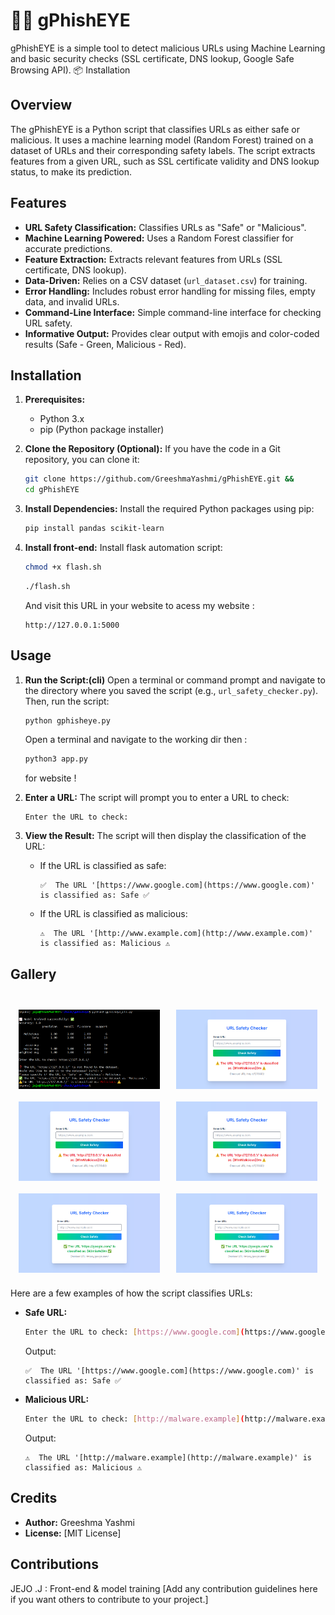 # 🕵️‍♂️ gPhishEYE

gPhishEYE is a simple tool to detect malicious URLs using Machine Learning and basic security checks (SSL certificate, DNS lookup, Google Safe Browsing API).
📦 Installation

## Overview

The gPhishEYE is a Python script that classifies URLs as either safe or malicious. It uses a machine learning model (Random Forest) trained on a dataset of URLs and their corresponding safety labels.  The script extracts features from a given URL, such as SSL certificate validity and DNS lookup status, to make its prediction.

## Features

* **URL Safety Classification:** Classifies URLs as "Safe" or "Malicious".
* **Machine Learning Powered:** Uses a Random Forest classifier for accurate predictions.
* **Feature Extraction:** Extracts relevant features from URLs (SSL certificate, DNS lookup).
* **Data-Driven:** Relies on a CSV dataset (`url_dataset.csv`) for training.
* **Error Handling:** Includes robust error handling for missing files, empty data, and invalid URLs.
* **Command-Line Interface:** Simple command-line interface for checking URL safety.
* **Informative Output:** Provides clear output with emojis and color-coded results (Safe - Green, Malicious - Red).

## Installation

1.  **Prerequisites:**
    * Python 3.x
    * pip (Python package installer)

2.  **Clone the Repository (Optional):**
    If you have the code in a Git repository, you can clone it:
    ```bash
    git clone https://github.com/GreeshmaYashmi/gPhishEYE.git &&
    cd gPhishEYE
    ```

3.  **Install Dependencies:**
    Install the required Python packages using pip:
    ```bash
    pip install pandas scikit-learn
    ```

4. **Install front-end:**
   Install flask automation script:
   ```bash
   chmod +x flash.sh
   ```
   ```bash
   ./flash.sh
   ```
   And visit this URL in your website to acess my website :
   ```http
   http://127.0.0.1:5000
   ```
## Usage

1.  **Run the Script:(cli)**
    Open a terminal or command prompt and navigate to the directory where you saved the script (e.g., `url_safety_checker.py`).  Then, run the script:
    ```bash
    python gphisheye.py
    ```
    Open a terminal and navigate to the working dir then :
    ```bash
    python3 app.py
    ```
    for website !

3.  **Enter a URL:**
    The script will prompt you to enter a URL to check:
    ```
    Enter the URL to check:
    ```

4.  **View the Result:**
    The script will then display the classification of the URL:
    * If the URL is classified as safe:
        ```
        ✅  The URL '[https://www.google.com](https://www.google.com)' is classified as: Safe ✅
        ```
    * If the URL is classified as malicious:
        ```
        ⚠️  The URL '[http://www.example.com](http://www.example.com)' is classified as: Malicious ⚠️
        ```

## Gallery
<br>
<div style="display: flex; flex-wrap: wrap; justify-content: space-around;">
    <img src="https://github.com/GreeshmaYashmi/gPhishEYE/blob/main/images/Screenshot%20From%202025-04-27%2016-46-02.png" alt="Screenshot 1" style="margin: 10px; max-width: 45%; height: auto;">
    <img src="https://github.com/GreeshmaYashmi/gPhishEYE/blob/main/images/Screenshot%20From%202025-04-27%2017-04-53.png" alt="Screenshot 2" style="margin: 10px; max-width: 45%; height: auto;">
    <img src="https://github.com/GreeshmaYashmi/gPhishEYE/blob/main/images/Screenshot%20From%202025-04-27%2017-04-53.png" alt="Screenshot 3" style="margin: 10px; max-width: 45%; height: auto;">
    <img src="https://github.com/GreeshmaYashmi/gPhishEYE/blob/main/images/Screenshot%20From%202025-04-27%2017-04-53.png" alt="Screenshot 4" style="margin: 10px; max-width: 45%; height: auto;">
    <img src="https://github.com/GreeshmaYashmi/gPhishEYE/blob/main/images/Screenshot%20From%202025-04-27%2017-05-42.png" alt="Screenshot 5" style="margin: 10px; max-width: 45%; height: auto;">
    <img src="https://github.com/GreeshmaYashmi/gPhishEYE/blob/main/images/Screenshot%20From%202025-04-27%2017-05-42.png" alt="Screenshot 6" style="margin: 10px; max-width: 45%; height: auto;">

</div>


Here are a few examples of how the script classifies URLs:

* **Safe URL:**
    ```bash
    Enter the URL to check: [https://www.google.com](https://www.google.com)
    ```
    Output:
    ```
    ✅  The URL '[https://www.google.com](https://www.google.com)' is classified as: Safe ✅
    ```

* **Malicious URL:**
    ```bash
    Enter the URL to check: [http://malware.example](http://malware.example)
    ```
    Output:
    ```
    ⚠️  The URL '[http://malware.example](http://malware.example)' is classified as: Malicious ⚠️
    ```

## Credits

* **Author:** Greeshma Yashmi
* **License:** [MIT License]

## Contributions

JEJO .J : Front-end & model training 
[Add any contribution guidelines here if you want others to contribute to your project.]
